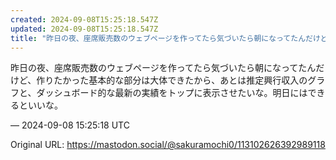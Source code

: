 ```yaml
---
created: 2024-09-08T15:25:18.547Z
updated: 2024-09-08T15:25:18.547Z
title: "昨日の夜、座席販売数のウェブページを作ってたら気づいたら朝になってたんだけど、作りたかった基本的な部分は大体できたから、あとは推定興行収入のグラフと、ダッシュボ[...]"
---
```


<p>昨日の夜、座席販売数のウェブページを作ってたら気づいたら朝になってたんだけど、作りたかった基本的な部分は大体できたから、あとは推定興行収入のグラフと、ダッシュボード的な最新の実績をトップに表示させたいな。明日にはできるといいな。</p>

&mdash; 2024-09-08 15:25:18 UTC

Original URL: https://mastodon.social/@sakuramochi0/113102626392989118
